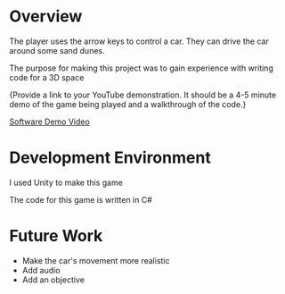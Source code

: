 # Overview

The player uses the arrow keys to control a car. They can drive the car around some sand dunes.

The purpose for making this project was to gain experience with writing code for a 3D space

{Provide a link to your YouTube demonstration.  It should be a 4-5 minute demo of the game being played and a walkthrough of the code.}

[Software Demo Video](http://youtube.link.goes.here)

# Development Environment

I used Unity to make this game

The code for this game is written in C#

# Future Work

* Make the car's movement more realistic
* Add audio
* Add an objective
